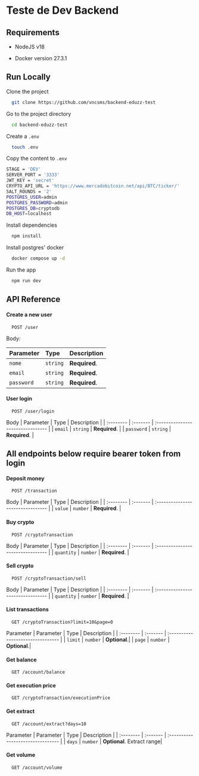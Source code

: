 
# Teste de Dev Backend


## Requirements

- NodeJS v18

- Docker version 27.3.1


## Run Locally

Clone the project

```bash
  git clone https://github.com/vncsms/backend-eduzz-test
```

Go to the project directory

```bash
  cd backend-eduzz-test
```

Create a `.env`

```bash
  touch .env
```

Copy the content to `.env`

```bash
STAGE = 'DEV'
SERVER_PORT = '3333'
JWT_KEY = 'secret'
CRYPTO_API_URL = 'https://www.mercadobitcoin.net/api/BTC/ticker/'
SALT_ROUNDS = '2'
POSTGRES_USER=admin
POSTGRES_PASSWORD=admin
POSTGRES_DB=cryptodb
DB_HOST=localhost
```

Install dependencies

```bash
  npm install
```

Install postgres' docker

```bash
  docker compose up -d
```

Run the app

```bash
  npm run dev
```




## API Reference

#### Create a new user

```http
  POST /user
```

Body:

| Parameter | Type     | Description                |
| :-------- | :------- | :------------------------- |
| `nome` | `string` | **Required**. |
| `email` | `string` | **Required**. |
| `password` | `string` | **Required**.  |

#### User login

```http
  POST /user/login
```
Body
| Parameter | Type     | Description                       |
| :-------- | :------- | :-------------------------------- |
| `email` | `string` | **Required**. |
| `password` | `string` | **Required**.  |


## All endpoints below require bearer token from login

#### Deposit money

```http
  POST /transaction
```
Body
| Parameter | Type     | Description                       |
| :-------- | :------- | :-------------------------------- |
| `value` | `number` | **Required**. |

#### Buy crypto

```http
  POST /cryptoTransaction
```
Body
| Parameter | Type     | Description                       |
| :-------- | :------- | :-------------------------------- |
| `quantity` | `number` | **Required**. |

#### Sell crypto

```http
  POST /cryptoTransaction/sell
```
Body
| Parameter | Type     | Description                       |
| :-------- | :------- | :-------------------------------- |
| `quantity` | `number` | **Required**. |


#### List transactions

```http
  GET /cryptoTransaction?limit=10&page=0
```
Parameter
| Parameter | Type     | Description                       |
| :-------- | :------- | :-------------------------------- |
| `limit` | `number` | **Optional**.|
| `page` | `number` | **Optional**.|

#### Get balance

```http
  GET /account/balance
```

#### Get execution price

```http
  GET /cryptoTransaction/executionPrice
```
#### Get extract

```http
  GET /account/extract?days=10
```

Parameter
| Parameter | Type     | Description                       |
| :-------- | :------- | :-------------------------------- |
| `days` | `number` | **Optional**. Extract range|

#### Get volume

```http
  GET /account/volume
```


